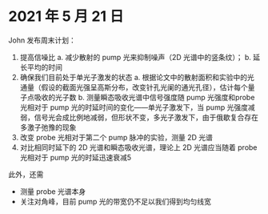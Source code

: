 # 2021 年 5 月 21 日
John 发布周末计划：
1. 提高信噪比
    a. 减少散射的 pump 光来抑制噪声（2D 光谱中的竖条纹）；
    b. 延长平均的时间
2. 确保我们目前处于单光子激发的状态
    a. 根据论文中的散射面积和实验中的光通量（假设的截面光强呈高斯分布，改变针孔光阑的通光孔径），估计每个量子点吸收的光子数
    b. 测量瞬态吸收光谱中信号强度随 pump 光强度和probe 光相对于 pump 光的时延时间的变化——单光子激发下，当 pump 光强度减弱，信号光会成比例地减弱，但形状不变，多光子激发下，由于俄歇复合存在多激子弛豫的现象
3. 改变 probe 光相对于第二个 pump 脉冲的实验，测量 2D 光谱
4. 对比相同时延下的 2D 光谱和瞬态吸收光谱，理论上 2D 光谱应当随着 probe 光相对于 pump 光的时延迅速衰减5

此外，还需
- 测量 probe 光谱本身
- 关注对角峰，目前 pump 光的带宽仍不足以我们得到均匀线宽
